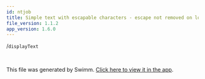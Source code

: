 ```yaml
---
id: ntjob
title: Simple text with escapable characters - escape not removed on load
file_version: 1.1.2
app_version: 1.6.0
---
```


/`displayText`<swm-token data-swm-token="repo\_id:path\_to\_file:line\_number:word\_start\_index:word\_end\_index:\`code\_lookup\`"/>

<br/>

This file was generated by Swimm. [Click here to view it in the app](https://swimm-web-app.web.app/repos/Z2l0aHViJTNBJTNBTm9hUmVwbyUzQSUzQU5vYW96ZXI=/docs/ntjob).
